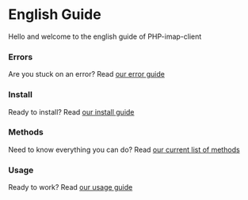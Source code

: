 # English Guide
Hello and welcome to the english guide of PHP-imap-client

### Errors
Are you stuck on an error? Read [our error guide](Error.md)
### Install
Ready to install? Read [our install guide](Install.md)
### Methods
Need to know everything you can do? Read [our current list of methods](Methods.md)
### Usage
Ready to work? Read [our usage guide](Usage.md)
